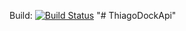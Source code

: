 Build: [![Build Status](https://travis-ci.com/thiagolg123/ThiagoDockApi.svg?branch=master)](https://travis-ci.com/thiagolg123/ThiagoDockApi)
"# ThiagoDockApi" 
